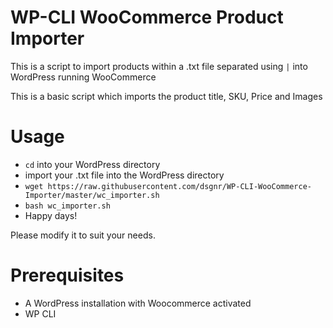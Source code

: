 # WP-CLI WooCommerce Product Importer

This is a script to import products within a .txt file separated using `|` into WordPress running WooCommerce

This is a basic script which imports the product title, SKU, Price and Images

# Usage

* `cd` into your WordPress directory
* import your .txt file into the WordPress directory
* `wget https://raw.githubusercontent.com/dsgnr/WP-CLI-WooCommerce-Importer/master/wc_importer.sh`
* `bash wc_importer.sh`
* Happy days!

Please modify it to suit your needs.

# Prerequisites

* A WordPress installation with Woocommerce activated
* WP CLI
